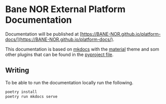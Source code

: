 # Bane NOR External Platform Documentation

<!-- The url will become this when made public -->
Documentation will be published at [https://BANE-NOR.github.io/platform-docs/](https://BANE-NOR.github.io/platform-docs/).

This documentation is based on [mkdocs](https://www.mkdocs.org/) with the [material](https://squidfunk.github.io/mkdocs-material/)
theme and som other plugins that can be found in the [pyproject file](./pyproject.toml).

## Writing

To be able to run the documentation locally run the following.

```sh
poetry install
poetry run mkdocs serve
```
